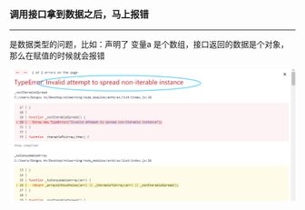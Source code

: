 ### 调用接口拿到数据之后，马上报错
---

是数据类型的问题，比如：声明了 变量a 是个数组，接口返回的数据是个对象，那么在赋值的时候就会报错

![](../../images/2019/Sep720191.png)